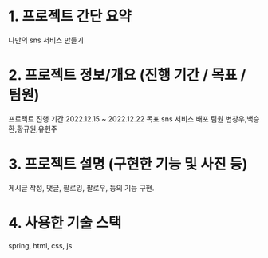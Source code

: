 # 1. 프로젝트 간단 요약
나만의 sns 서비스 만들기

# 2. 프로젝트 정보/개요 (진행 기간 / 목표 / 팀원)
프로젝트 진행 기간
2022.12.15 ~ 2022.12.22
목표
sns 서비스 배포
팀원
변창우,백승환,황규원,유현주

# 3. 프로젝트 설명 (구현한 기능 및 사진 등)
게시글 작성, 댓글, 팔로잉, 팔로우, 등의 기능 구현.

# 4. 사용한 기술 스택
spring, html, css, js